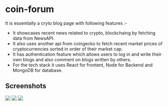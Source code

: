 # coin-forum

It is essentially a cryto blog page with following features :-
* It showcases recent news related to crypto, blockchaing by fetching data from NewsAPI.
* It also uses another api from coingecko to fetch recent market prices of cryptocurrencies sorted in order of their market cap.
* It has authentication feature which allows users to log in and write their own blogs and also comment on blogs written by others.
* For the tech stack it uses React for frontent, Node for Backend and MongoDB for database.

## Screenshots

<img src="https://drive.google.com/uc?export=view&id=16zKb5iqYU6ux_z1YNJI0hvWn05d5DPfZ" />
<img src="https://drive.google.com/uc?export=view&id=1j6ATBE_LWf7GKjCk8gG7-eq6KpY0l-38" />
<img src="https://drive.google.com/uc?export=view&id=1xI9u_TADB9QqgyJIdyXnjhyKDo7va9m9" />
